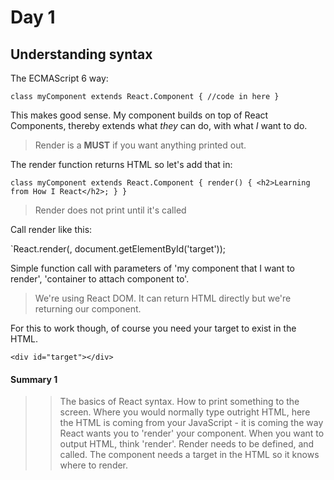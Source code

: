 # Day 1

## Understanding syntax

The ECMAScript 6 way:

`class myComponent extends React.Component {
  //code in here
}`

This makes good sense. My component builds on top of React Components, thereby extends what _they_ can do, with what _I_ want to do.

>Render is a **MUST** if you want anything printed out.

The render function returns HTML so let's add that in:

`class myComponent extends React.Component {
  render() {
    <h2>Learning from How I React</h2>;
  }
}`

>Render does not print until it's called

Call render like this:

`React.render(<myComponent />, document.getElementById('target'));

Simple function call with parameters of 'my component that I want to render', 'container to attach component to'. 

>We're using React DOM. It can return HTML directly but we're returning our component.

For this to work though, of course you need your target to exist in the HTML.

`<div id="target"></div>`

#### Summary 1

>>The basics of React syntax. How to print something to the screen. Where you would normally type outright HTML, here the HTML is coming from your JavaScript - it is coming the way React wants you to 'render' your component. When you want to output HTML, think 'render'. Render needs to be defined, and called. The component needs a target in the HTML so it knows where to render.


